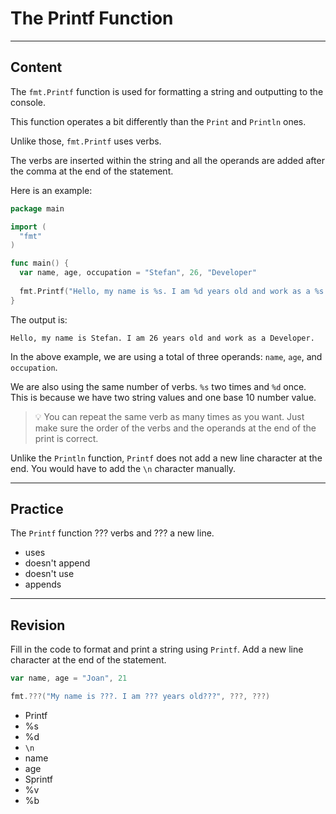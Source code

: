 ﻿---
author: Stefan-Stojanovic

type: normal

category: how-to

---

# The Printf Function

---
## Content

The `fmt.Printf` function is used for formatting a string and outputting to the console.

This function operates a bit differently than the `Print` and `Println` ones.

Unlike those, `fmt.Printf` uses verbs.

The verbs are inserted within the string and all the operands are added after the comma at the end of the statement.

Here is an example:

```go
package main

import (
  "fmt"
)

func main() {
  var name, age, occupation = "Stefan", 26, "Developer"
  	
  fmt.Printf("Hello, my name is %s. I am %d years old and work as a %s.\n", name, age, occupation)
}
```

The output is:
```plain-text
Hello, my name is Stefan. I am 26 years old and work as a Developer.
```

In the above example, we are using a total of three operands: `name`, `age`, and `occupation`. 

We are also using the same number of verbs. `%s` two times and `%d` once. This is because we have two string values and one base 10 number value.

> 💡 You can repeat the same verb as many times as you want. Just make sure the order of the verbs and the operands at the end of the print is correct.

Unlike the `Println` function, `Printf` does not add a new line character at the end. You would have to add the `\n` character manually.

---
## Practice

The `Printf` function ??? verbs and ??? a new line.

- uses
- doesn't append
- doesn't use
- appends

---
## Revision

Fill in the code to format and print a string using `Printf`. Add a new line character at the end of the statement.

```go
var name, age = "Joan", 21

fmt.???("My name is ???. I am ??? years old???", ???, ???)
```

- Printf
- %s
- %d
- `\n`
- name
- age
- Sprintf
- %v
- %b